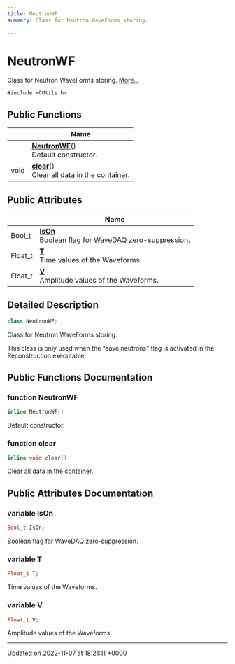 ```yaml
---
title: NeutronWF
summary: Class for Neutron WaveForms storing. 

---
```


# NeutronWF



Class for Neutron WaveForms storing.  [More...](#detailed-description)


`#include <CUtils.h>`

## Public Functions

|                | Name           |
| -------------- | -------------- |
| | **[NeutronWF](/Classes/classNeutronWF.md#function-neutronwf)**()<br>Default constructor.  |
| void | **[clear](/Classes/classNeutronWF.md#function-clear)**()<br>Clear all data in the container.  |

## Public Attributes

|                | Name           |
| -------------- | -------------- |
| Bool_t | **[IsOn](/Classes/classNeutronWF.md#variable-ison)** <br>Boolean flag for WaveDAQ zero-suppression.  |
| Float_t | **[T](/Classes/classNeutronWF.md#variable-t)** <br>Time values of the Waveforms.  |
| Float_t | **[V](/Classes/classNeutronWF.md#variable-v)** <br>Amplitude values of the Waveforms.  |

## Detailed Description

```cpp
class NeutronWF;
```

Class for Neutron WaveForms storing. 

This class is only used when the "save neutrons" flag is activated in the Reconstruction executable 

## Public Functions Documentation

### function NeutronWF

```cpp
inline NeutronWF()
```

Default constructor. 

### function clear

```cpp
inline void clear()
```

Clear all data in the container. 

## Public Attributes Documentation

### variable IsOn

```cpp
Bool_t IsOn;
```

Boolean flag for WaveDAQ zero-suppression. 

### variable T

```cpp
Float_t T;
```

Time values of the Waveforms. 

### variable V

```cpp
Float_t V;
```

Amplitude values of the Waveforms. 

-------------------------------

Updated on 2022-11-07 at 18:21:11 +0000